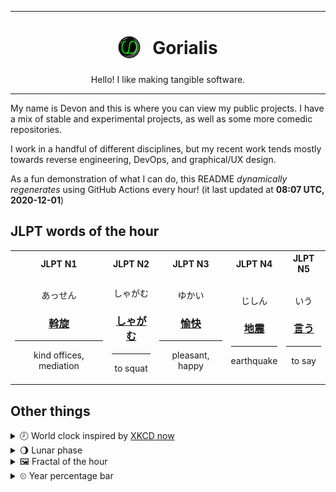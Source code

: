 ***

<h1 align="center">
<sub>
    <img src="readme/resources/avatar.png" height="36">
</sub>
&nbsp;
Gorialis
</h1>
<p align="center">
Hello! I like making tangible software.
</p>

***

My name is Devon and this is where you can view my public projects. I have a mix of stable and experimental projects, as well as some more comedic repositories.

I work in a handful of different disciplines, but my recent work tends mostly towards reverse engineering, DevOps, and graphical/UX design.

As a fun demonstration of what I can do, this README *dynamically regenerates* using GitHub Actions every hour! (it last updated at **08:07 UTC, 2020-12-01**)

<h2>JLPT words of the hour</h2>
<table>
    <tr>
        <th>JLPT N1</th>
        <th>JLPT N2</th>
        <th>JLPT N3</th>
        <th>JLPT N4</th>
        <th>JLPT N5</th>
    </tr>
    <tr>
        <td>
            <p align="center">あっせん</p>
            <h3 align="center"><b><a href="https://jisho.org/search/%E6%96%A1%E6%97%8B">斡旋</a></b></h3>
            <hr>
            <p align="center">kind offices,<wbr> mediation</p>
        </td>
        <td>
            <p align="center">しゃがむ</p>
            <h3 align="center"><b><a href="https://jisho.org/search/%E3%81%97%E3%82%83%E3%81%8C%E3%82%80">しゃがむ</a></b></h3>
            <hr>
            <p align="center">to squat</p>
        </td>
        <td>
            <p align="center">ゆかい</p>
            <h3 align="center"><b><a href="https://jisho.org/search/%E6%84%89%E5%BF%AB">愉快</a></b></h3>
            <hr>
            <p align="center">pleasant,<wbr> happy</p>
        </td>
        <td>
            <p align="center">じしん</p>
            <h3 align="center"><b><a href="https://jisho.org/search/%E5%9C%B0%E9%9C%87">地震</a></b></h3>
            <hr>
            <p align="center">earthquake</p>
        </td>
        <td>
            <p align="center">いう</p>
            <h3 align="center"><b><a href="https://jisho.org/search/%E8%A8%80%E3%81%86">言う</a></b></h3>
            <hr>
            <p align="center">to say</p>
        </td>
    </tr>
</table>

<h2>Other things</h2>
<details>
<summary>🕗  World clock inspired by <a href="https://xkcd.com/now">XKCD now</a></summary>

> <img src="generated/now.png" width="512">

</details>
<details>
<summary>🌖 Lunar phase</summary>

The moon is approximately 56.87% through its phase (Waning Gibbous).

</details>
<details>
<summary>&#x1f5bc; Fractal of the hour</summary>

> <img src="generated/fractal.png" width="512">

</details>
<details>
<summary>&#x23f2; Year percentage bar</summary>
<pre><code>2020 [██████████████████▁▁] 91.62%</code></pre>
</details>
